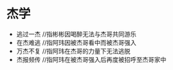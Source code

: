 # 杰学
* 逃过一杰 //指彬彬因喝醉无法与杰哥共同游乐
* 在杰难逃 //指阿玮因被杰哥看中而被杰哥强入
* 万杰不复 //指阿玮在杰哥的力量下无法逃脱
* 杰报频传 //指阿玮在被杰哥强入后再度被招呼至杰哥家中
